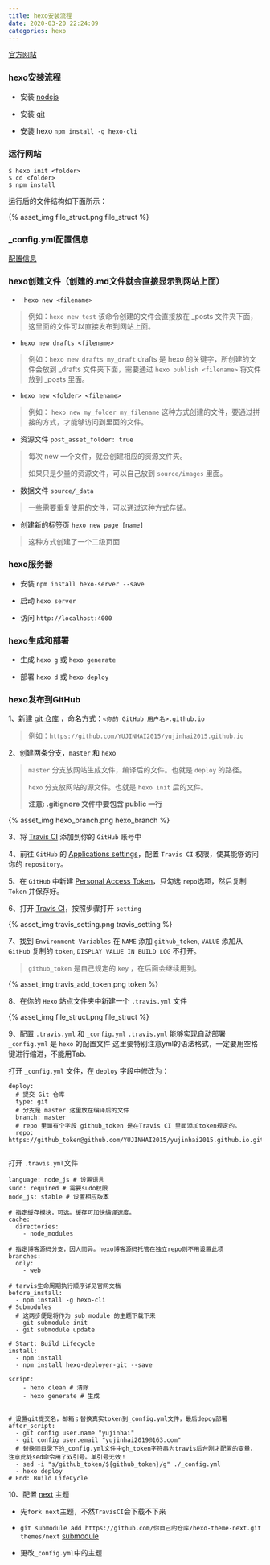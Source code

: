 ```yaml
---
title: hexo安装流程
date: 2020-03-20 22:24:09
categories: hexo
---
```


[官方网站](https://hexo.io/zh-cn/docs/)
### hexo安装流程
- 安装 [nodejs](https://nodejs.org/en/)

- 安装 [git](https://git-scm.com)

- 安装 hexo ` npm install -g hexo-cli `

### 运行网站
```
$ hexo init <folder>
$ cd <folder>
$ npm install

```
运行后的文件结构如下面所示：

{% asset_img file_struct.png file_struct %}

### _config.yml配置信息
[配置信息](https://hexo.io/zh-cn/docs/configuration)

### hexo创建文件（创建的.md文件就会直接显示到网站上面）
- ` hexo new <filename>` 
> 例如：`hexo new test` 该命令创建的文件会直接放在 _posts 文件夹下面，这里面的文件可以直接发布到网站上面。

- `hexo new drafts <filename> `
> 例如：`hexo new drafts my_draft` drafts 是 hexo 的关键字，所创建的文件会放到 _drafts 文件夹下面，需要通过 `hexo publish <filename>` 将文件放到 _posts 里面。

- `hexo new <folder> <filename>`
> 例如： `hexo new my_folder my_filename` 这种方式创建的文件，要通过拼接的方式，才能够访问到里面的文件。

- 资源文件 `post_asset_folder: true` 
> 每次 new 一个文件，就会创建相应的资源文件夹。
> 
> 如果只是少量的资源文件，可以自己放到 `source/images` 里面。

- 数据文件 `source/_data`
> 一些需要重复使用的文件，可以通过这种方式存储。

- 创建新的标签页 `hexo new page [name]`
>这种方式创建了一个二级页面

### hexo服务器
- 安装 `npm install hexo-server --save`

- 启动 `hexo server`

- 访问 `http://localhost:4000`

### hexo生成和部署
- 生成 `hexo g` 或 `hexo generate`

- 部署 `hexo d` 或 `hexo deploy`

### hexo发布到GitHub

1、新建 [git 仓库](https://github.com/YUJINHAI2015/yujinhai2015.github.io/settings) ，命名方式：`<你的 GitHub 用户名>.github.io`
> 例如：`https://github.com/YUJINHAI2015/yujinhai2015.github.io`

2、创建两条分支，`master` 和 `hexo`

> `master` 分支放网站生成文件，编译后的文件。也就是 `deploy` 的路径。
> 
> `hexo` 分支放网站的源文件。也就是 `hexo init` 后的文件。
> 
> __注意: .gitignore 文件中要包含 public 一行__

{% asset_img hexo_branch.png hexo_branch %}

3、将 [Travis CI](https://github.com/marketplace/travis-ci) 添加到你的 `GitHub` 账号中

4、前往 `GitHub` 的 [Applications settings](https://github.com/settings/installations)，配置 `Travis CI` 权限，使其能够访问你的 `repository`。

5、在 `GitHub` 中新建 [Personal Access Token](https://github.com/settings/tokens)，只勾选 `repo`选项，然后复制 `Token` 并保存好。

6、打开 [Travis CI](https://travis-ci.com)，按照步骤打开 `setting`

{% asset_img travis_setting.png travis_setting %}

7、找到 `Environment Variables` 在 `NAME` 添加 `github_token`, `VALUE` 添加从 `GitHub` 复制的 `token`, `DISPLAY VALUE IN BUILD LOG` 不打开。
> `github_token` 是自己规定的 `key` ，在后面会继续用到。

{% asset_img travis_add_token.png token %}

8、在你的 `Hexo` 站点文件夹中新建一个 `.travis.yml` 文件

{% asset_img file_struct.png file_struct %}

9、配置 `.travis.yml` 和 `_config.yml`
`.travis.yml` 能够实现自动部署
`_config.yml` 是 `hexo` 的配置文件
这里要特别注意yml的语法格式，一定要用空格键进行缩进，不能用Tab.

打开 `_config.yml` 文件，在 `deploy` 字段中修改为：

```
deploy:
  # 提交 Git 仓库
  type: git 
  # 分支是 master 这里放在编译后的文件
  branch: master 
  # repo 里面有个字段 github_token 是在Travis CI 里面添加token规定的。
  repo: https://github_token@github.com/YUJINHAI2015/yujinhai2015.github.io.git
  
```

打开 `.travis.yml`文件

```
language: node_js # 设置语言
sudo: required # 需要sudo权限
node_js: stable # 设置相应版本

# 指定缓存模块，可选。缓存可加快编译速度。
cache:
  directories:
    - node_modules

# 指定博客源码分支，因人而异。hexo博客源码托管在独立repo则不用设置此项
branches:
  only:
    - web

# tarvis生命周期执行顺序详见官网文档
before_install:
  - npm install -g hexo-cli
# Submodules
  # 这两步便是将作为 sub module 的主题下载下来
  - git submodule init
  - git submodule update

# Start: Build Lifecycle
install:
  - npm install
  - npm install hexo-deployer-git --save

script:
    - hexo clean # 清除
    - hexo generate # 生成


# 设置git提交名，邮箱；替换真实token到_config.yml文件，最后depoy部署
after_script:
  - git config user.name "yujinhai"
  - git config user.email "yujinhai2019@163.com"
  # 替换同目录下的_config.yml文件中gh_token字符串为travis后台刚才配置的变量，注意此处sed命令用了双引号。单引号无效！
  - sed -i "s/github_token/${github_token}/g" ./_config.yml
  - hexo deploy
# End: Build LifeCycle

```

10、配置 [next](https://github.com/iissnan/hexo-theme-next) 主题

- 先`fork next`主题，不然`TravisCI`会下载不下来

- `git submodule add https://github.com/你自己的仓库/hexo-theme-next.git themes/next` [submodule](https://www.jianshu.com/p/9000cd49822c)

- 更改`_config.yml`中的主题


